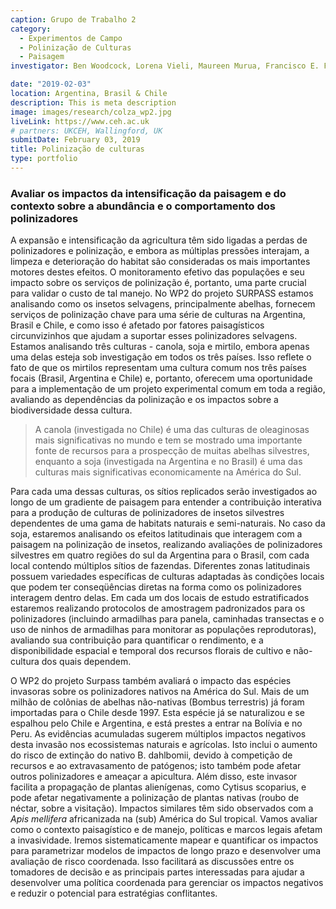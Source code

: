 ```yaml
---
caption: Grupo de Trabalho 2
category:
  - Experimentos de Campo
  - Polinização de Culturas
  - Paisagem
investigator: Ben Woodcock, Lorena Vieli, Maureen Murua, Francisco E. Fonturbel, Carlos Valdivia, Cecilia Smith-Ramirez, Natacha Chacoff, Mariano Devoto, Leonardo Galetto, Carolina Morales, Marina Arbetman, Marcelo Aizen, Agustin Saez, Kayna Agostini, Tiago Mauricio Francoy, Betina Blochtein, Patricia Nunes Silva, Nicolay Leme da Cunha, Rodrigo Yoiti Tsukahara

date: "2019-02-03"
location: Argentina, Brasil & Chile
description: This is meta description
image: images/research/colza_wp2.jpg
liveLink: https://www.ceh.ac.uk
# partners: UKCEH, Wallingford, UK
submitDate: February 03, 2019
title: Polinização de culturas
type: portfolio
---
```

### Avaliar os impactos da intensificação da paisagem e do contexto sobre a abundância e o comportamento dos polinizadores
A expansão e intensificação da agricultura têm sido ligadas a perdas de polinizadores e polinização, e embora as múltiplas pressões interajam, a limpeza e deterioração do habitat são consideradas os mais importantes motores destes efeitos. O monitoramento efetivo das populações e seu impacto sobre os serviços de polinização é, portanto, uma parte crucial para validar o custo de tal manejo. No WP2 do projeto SURPASS estamos analisando como os insetos selvagens, principalmente abelhas, fornecem serviços de polinização chave para uma série de culturas na Argentina, Brasil e Chile, e como isso é afetado por fatores paisagísticos circunvizinhos que ajudam a suportar esses polinizadores selvagens. Estamos analisando três culturas - canola, soja e mirtilo, embora apenas uma delas esteja sob investigação em todos os três países. Isso reflete o fato de que os mirtilos representam uma cultura comum nos três países focais (Brasil, Argentina e Chile) e, portanto, oferecem uma oportunidade para a implementação de um projeto experimental comum em toda a região, avaliando as dependências da polinização e os impactos sobre a biodiversidade dessa cultura.


> A canola (investigada no Chile) é uma das culturas de oleaginosas mais significativas no mundo e tem se mostrado uma importante fonte de recursos para a prospecção de muitas abelhas silvestres, enquanto a soja (investigada na Argentina e no Brasil) é uma das culturas mais significativas economicamente na América do Sul.

Para cada uma dessas culturas, os sítios replicados serão investigados ao longo de um gradiente de paisagem para entender a contribuição interativa para a produção de culturas de polinizadores de insetos silvestres dependentes de uma gama de habitats naturais e semi-naturais. No caso da soja, estaremos analisando os efeitos latitudinais que interagem com a paisagem na polinização de insetos, realizando avaliações de polinizadores silvestres em quatro regiões do sul da Argentina para o Brasil, com cada local contendo múltiplos sítios de fazendas. Diferentes zonas latitudinais possuem variedades específicas de culturas adaptadas às condições locais que podem ter conseqüências diretas na forma como os polinizadores interagem dentro delas. Em cada um dos locais de estudo estratificados estaremos realizando protocolos de amostragem padronizados para os polinizadores (incluindo armadilhas para panela, caminhadas transectas e o uso de ninhos de armadilhas para monitorar as populações reprodutoras), avaliando sua contribuição para quantificar o rendimento, e a disponibilidade espacial e temporal dos recursos florais de cultivo e não-cultura dos quais dependem.

O WP2 do projeto Surpass também avaliará o impacto das espécies invasoras sobre os polinizadores nativos na América do Sul. Mais de um milhão de colônias de abelhas não-nativas (Bombus terrestris) já foram importadas para o Chile desde 1997. Esta espécie já se naturalizou e se espalhou pelo Chile e Argentina, e está prestes a entrar na Bolívia e no Peru. As evidências acumuladas sugerem múltiplos impactos negativos desta invasão nos ecossistemas naturais e agrícolas. Isto inclui o aumento do risco de extinção do nativo B. dahlbomii, devido à competição de recursos e ao extravasamento de patógenos; isto também pode afetar outros polinizadores e ameaçar a apicultura. Além disso, este invasor facilita a propagação de plantas alienígenas, como Cytisus scoparius, e pode afetar negativamente a polinização de plantas nativas (roubo de néctar, sobre a visitação). Impactos similares têm sido observados com a *Apis mellifera* africanizada na (sub) América do Sul tropical. Vamos avaliar como o contexto paisagístico e de manejo, políticas e marcos legais afetam a invasividade. Iremos sistematicamente mapear e quantificar os impactos para parametrizar modelos de impactos de longo prazo e desenvolver uma avaliação de risco coordenada. Isso facilitará as discussões entre os tomadores de decisão e as principais partes interessadas para ajudar a desenvolver uma política coordenada para gerenciar os impactos negativos e reduzir o potencial para estratégias conflitantes.
